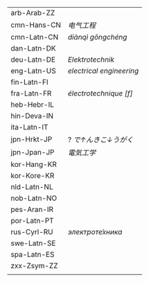 | | |
|-|-|
| arb-Arab-ZZ |  |
| cmn-Hans-CN | _电气工程_ |
| cmn-Latn-CN | _diànqì gōngchéng_ |
| dan-Latn-DK |  |
| deu-Latn-DE | _Elektrotechnik_ |
| eng-Latn-US | _electrical engineering_ |
| fin-Latn-FI |  |
| fra-Latn-FR | _électrotechnique [f]_ |
| heb-Hebr-IL |  |
| hin-Deva-IN |  |
| ita-Latn-IT |  |
| jpn-Hrkt-JP | ? _で↑んきこ↓うがく_ |
| jpn-Jpan-JP | _電気工学_ |
| kor-Hang-KR |  |
| kor-Kore-KR |  |
| nld-Latn-NL |  |
| nob-Latn-NO |  |
| pes-Aran-IR |  |
| por-Latn-PT |  |
| rus-Cyrl-RU | _электроте́хника_ |
| swe-Latn-SE |  |
| spa-Latn-ES |  |
| zxx-Zsym-ZZ |  |
|  |  |
